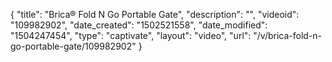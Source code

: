 {
    "title": "Brica&reg; Fold N Go Portable Gate",
    "description": "",
    "videoid": "109982902",
    "date_created": "1502521558",
    "date_modified": "1504247454",
    "type": "captivate",
    "layout": "video",
    "url": "\/v\/brica-fold-n-go-portable-gate\/109982902"
}